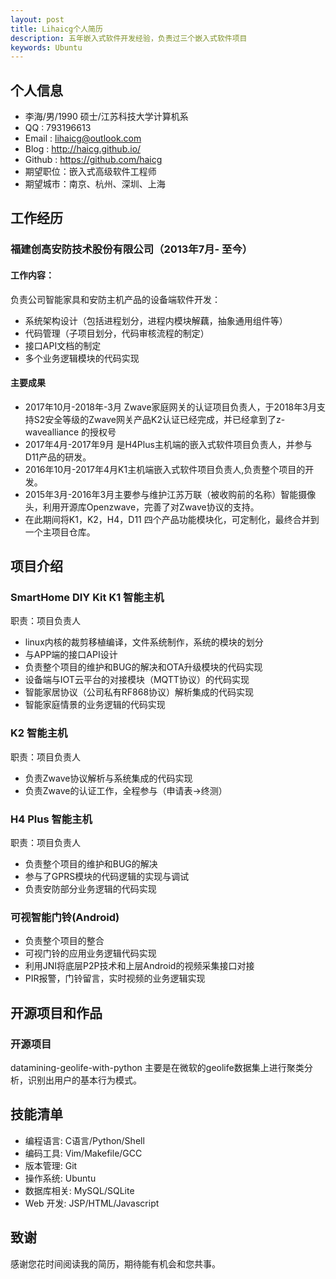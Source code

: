 ```yaml
---
layout: post
title: Lihaicg个人简历
description: 五年嵌入式软件开发经验，负责过三个嵌入式软件项目
keywords: Ubuntu
---
```


## 个人信息
* 李海/男/1990     硕士/江苏科技大学计算机系
* QQ     : 793196613
* Email  : lihaicg@outlook.com
* Blog   : http://haicg.github.io/
* Github : https://github.com/haicg
* 期望职位：嵌入式高级软件工程师
* 期望城市：南京、杭州、深圳、上海


## 工作经历
### 福建创高安防技术股份有限公司（2013年7月- 至今）
#### 工作内容：
负责公司智能家具和安防主机产品的设备端软件开发：
* 系统架构设计（包括进程划分，进程内模块解藕，抽象通用组件等）
* 代码管理（子项目划分，代码审核流程的制定）
* 接口API文档的制定
* 多个业务逻辑模块的代码实现

#### 主要成果
* 2017年10月-2018年-3月 Zwave家庭网关的认证项目负责人，于2018年3月支持S2安全等级的Zwave网关产品K2认证已经完成，并已经拿到了z-wavealliance 的授权号
* 2017年4月-2017年9月 是H4Plus主机端的嵌入式软件项目负责人，并参与D11产品的研发。
* 2016年10月-2017年4月K1主机端嵌入式软件项目负责人,负责整个项目的开发。
* 2015年3月-2016年3月主要参与维护江苏万联（被收购前的名称）智能摄像头，利用开源库Openzwave，完善了对Zwave协议的支持。
* 在此期间将K1，K2，H4，D11 四个产品功能模块化，可定制化，最终合并到一个主项目仓库。

## 项目介绍

### SmartHome DIY Kit K1 智能主机
职责：项目负责人
* linux内核的裁剪移植编译，文件系统制作，系统的模块的划分
* 与APP端的接口API设计
* 负责整个项目的维护和BUG的解决和OTA升级模块的代码实现
* 设备端与IOT云平台的对接模块（MQTT协议）的代码实现
* 智能家居协议（公司私有RF868协议）解析集成的代码实现
* 智能家庭情景的业务逻辑的代码实现

###  K2 智能主机
职责：项目负责人
* 负责Zwave协议解析与系统集成的代码实现
* 负责Zwave的认证工作，全程参与（申请表->终测）

### H4 Plus 智能主机
职责：项目负责人
* 负责整个项目的维护和BUG的解决
* 参与了GPRS模块的代码逻辑的实现与调试
* 负责安防部分业务逻辑的代码实现

### 可视智能门铃(Android)
* 负责整个项目的整合
* 可视门铃的应用业务逻辑代码实现
* 利用JNI将底层P2P技术和上层Android的视频采集接口对接
* PIR报警，门铃留言，实时视频的业务逻辑实现

## 开源项目和作品
### 开源项目
datamining-geolife-with-python 主要是在微软的geolife数据集上进行聚类分析，识别出用户的基本行为模式。

## 技能清单
* 编程语言: C语言/Python/Shell
* 编码工具: Vim/Makefile/GCC
* 版本管理: Git
* 操作系统: Ubuntu
* 数据库相关: MySQL/SQLite
* Web 开发: JSP/HTML/Javascript

<!--
	江苏万联新兆信息科技有限公司被福建创高安防技术股份有限公司收购后改名为福州创想未来科技有限公司。工作经历也可以看成两段：福州创想未来科技有限公司 （ 2016年3月 — 至今 ）和江苏万联新兆信息科技有限公司（ 2013年7月 — 2014年8月，2015年3月— 2016年3月）。
	-->

## 致谢
感谢您花时间阅读我的简历，期待能有机会和您共事。
